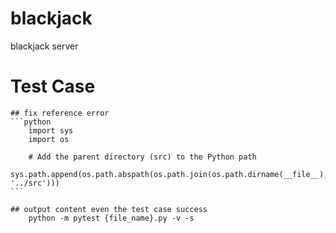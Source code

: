 # blackjack
blackjack server

# Test Case
    ## fix reference error
    ```python
        import sys
        import os

        # Add the parent directory (src) to the Python path
        sys.path.append(os.path.abspath(os.path.join(os.path.dirname(__file__), '../src')))
    ```

    ## output content even the test case success
        python -m pytest {file_name}.py -v -s